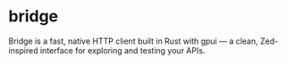 # bridge
Bridge is a fast, native HTTP client built in Rust with gpui — a clean, Zed-inspired interface for exploring and testing your APIs.
